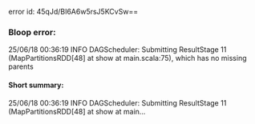 error id: 45qJd/BI6A6w5rsJ5KCvSw==
### Bloop error:

25/06/18 00:36:19 INFO DAGScheduler: Submitting ResultStage 11 (MapPartitionsRDD[48] at show at main.scala:75), which has no missing parents
#### Short summary: 

25/06/18 00:36:19 INFO DAGScheduler: Submitting ResultStage 11 (MapPartitionsRDD[48] at show at main...